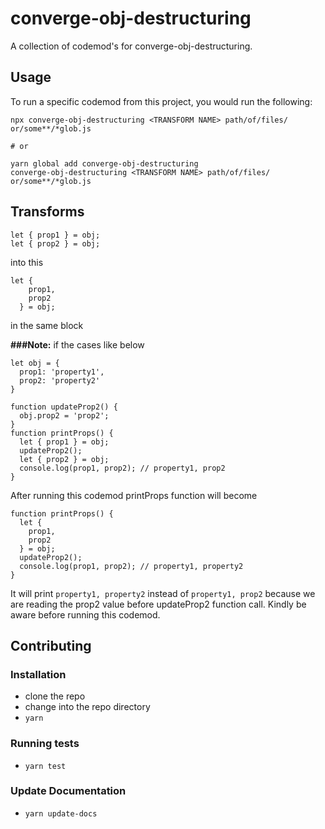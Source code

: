 # converge-obj-destructuring


A collection of codemod's for converge-obj-destructuring.

## Usage

To run a specific codemod from this project, you would run the following:

```
npx converge-obj-destructuring <TRANSFORM NAME> path/of/files/ or/some**/*glob.js

# or

yarn global add converge-obj-destructuring
converge-obj-destructuring <TRANSFORM NAME> path/of/files/ or/some**/*glob.js
```

## Transforms

<!--TRANSFORMS_START-->
```
let { prop1 } = obj;
let { prop2 } = obj;
```

into this

```
let {
    prop1,
    prop2
  } = obj;
```
in the same block
<!--TRANSFORMS_END-->
**###Note:** 
   if the cases like below

```
let obj = {
  prop1: 'property1',
  prop2: 'property2'
}

function updateProp2() {
  obj.prop2 = 'prop2';
}
function printProps() {
  let { prop1 } = obj;
  updateProp2();
  let { prop2 } = obj;
  console.log(prop1, prop2); // property1, prop2
}
```

After running this codemod printProps function will become 

```
function printProps() {
  let {
    prop1,
    prop2
  } = obj;
  updateProp2();
  console.log(prop1, prop2); // property1, property2
}
```

It will print `property1, property2` instead of `property1, prop2` because we are reading the prop2 value before updateProp2 function call. Kindly be aware before running this codemod.

## Contributing

### Installation

* clone the repo
* change into the repo directory
* `yarn`

### Running tests

* `yarn test`

### Update Documentation

* `yarn update-docs`